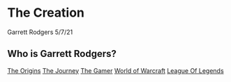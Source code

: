 # The Creation
Garrett Rodgers
5/7/21
## Who is Garrett Rodgers?
[The Origins](The-Origins.md)
[The Journey](The-Journey.md)
[The Gamer](The-Gamer.md)
[World of Warcraft](World-Of-Warcraft.md)
[League Of Legends](League-of-Legends.md)
